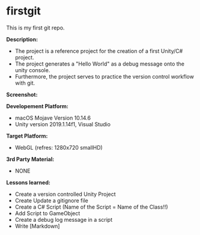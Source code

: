 # firstgit

This is my first git repo.

**Description:**
 - The project is a reference project for the creation of a first Unity/C# project.
 - The project generates a "Hello World" as a debug message onto the unity console.
 - Furthermore, the project serves to practice the version control workflow with git.

**Screenshot:**

**Developement Platform:**
 - macOS Mojave Version 10.14.6
 - Unity version 2019.1.14f1, Visual Studio

**Target Platform:**
 - WebGL (refres: 1280x720 smallHD)

**3rd Party Material:**
 - NONE

**Lessons learned:** 
 - Create a version controlled Unity Project
 - Create Update a gitignore file
 - Create a C# Script (Name of the Script = Name of the Class!!)
 - Add Script to GameObject
 - Create a debug log message in a script
 - Write [Markdown]
